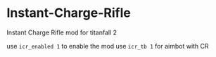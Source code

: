 # Instant-Charge-Rifle
Instant Charge Rifle mod for titanfall 2

use `icr_enabled 1` to enable the mod
use `icr_tb 1` for aimbot with CR
